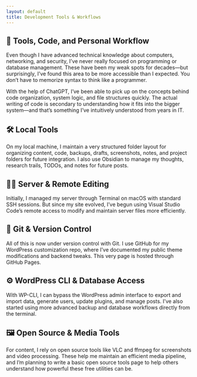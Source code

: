 ```yaml
---
layout: default
title: Development Tools & Workflows
---
```


## 🧰 Tools, Code, and Personal Workflow

Even though I have advanced technical knowledge about computers, networking, and security, I’ve never really focused on programming or database management. These have been my weak spots for decades—but surprisingly, I’ve found this area to be more accessible than I expected. You don’t have to memorize syntax to think like a programmer.

With the help of ChatGPT, I’ve been able to pick up on the concepts behind code organization, system logic, and file structures quickly. The actual writing of code is secondary to understanding how it fits into the bigger system—and that’s something I’ve intuitively understood from years in IT.

## 🛠️ Local Tools

On my local machine, I maintain a very structured folder layout for organizing content, code, backups, drafts, screenshots, notes, and project folders for future integration. I also use Obsidian to manage my thoughts, research trails, TODOs, and notes for future posts.

## 🧑‍💻 Server & Remote Editing

Initially, I managed my server through Terminal on macOS with standard SSH sessions. But since my site evolved, I’ve begun using Visual Studio Code’s remote access to modify and maintain server files more efficiently.

## 🔄 Git & Version Control

All of this is now under version control with Git. I use GitHub for my WordPress customization repo, where I’ve documented my public theme modifications and backend tweaks. This very page is hosted through GitHub Pages.

## ⚙️ WordPress CLI & Database Access

With WP-CLI, I can bypass the WordPress admin interface to export and import data, generate users, update plugins, and manage posts. I’ve also started using more advanced backup and database workflows directly from the terminal.

## 🖼️ Open Source & Media Tools

For content, I rely on open source tools like VLC and ffmpeg for screenshots and video processing. These help me maintain an efficient media pipeline, and I’m planning to write a basic open source tools page to help others understand how powerful these free utilities can be.

